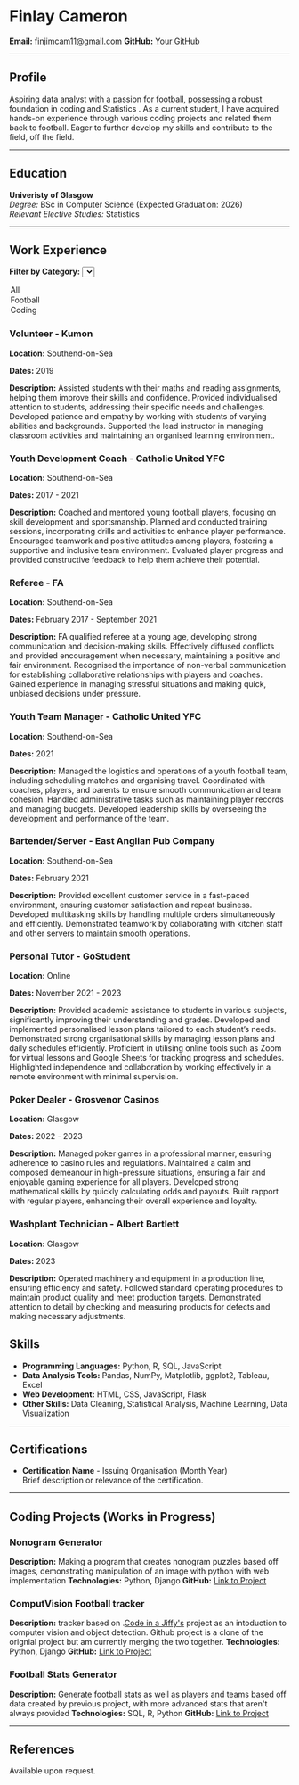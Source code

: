 # Finlay Cameron
**Email:** finjimcam11@gmail.com
**GitHub:** [Your GitHub](https://github.com/finjimcam)  

---

## Profile
Aspiring data analyst with a passion for football, possessing a robust foundation in coding and Statistics . As a current student, I have acquired hands-on experience through various coding projects and related them back to football. Eager to further develop my skills and contribute to the field, off the field.

---

## Education
**Univeristy of Glasgow**  
*Degree:* BSc in Computer Science (Expected Graduation: 2026)  
*Relevant Elective Studies:* Statistics

---
## Work Experience

**Filter by Category:**
<select id="categoryFilter" onchange="filterExperience()">
  <option value="all">All</option>
  <option value="football">Football</option>
  <option value="coding">Coding</option>
</select>

<div id="workExperience">
  <div class="all">
    <h3>Volunteer - Kumon</h3>
    <p><strong>Location:</strong> Southend-on-Sea</p>
    <p><strong>Dates:</strong> 2019</p>
    <p><strong>Description:</strong> Assisted students with their maths and reading assignments, helping them improve their skills and confidence. Provided individualised attention to students, addressing their specific needs and challenges. Developed patience and empathy by working with students of varying abilities and backgrounds. Supported the lead instructor in managing classroom activities and maintaining an organised learning environment.</p>
  </div>
  <div class="football">
    <h3>Youth Development Coach - Catholic United YFC</h3>
    <p><strong>Location:</strong> Southend-on-Sea</p>
    <p><strong>Dates:</strong> 2017 - 2021</p>
    <p><strong>Description:</strong> Coached and mentored young football players, focusing on skill development and sportsmanship. Planned and conducted training sessions, incorporating drills and activities to enhance player performance. Encouraged teamwork and positive attitudes among players, fostering a supportive and inclusive team environment. Evaluated player progress and provided constructive feedback to help them achieve their potential.</p>
  </div>
  <div class="football">
    <h3>Referee - FA</h3>
    <p><strong>Location:</strong> Southend-on-Sea</p>
    <p><strong>Dates:</strong> February 2017 - September 2021</p>
    <p><strong>Description:</strong> FA qualified referee at a young age, developing strong communication and decision-making skills. Effectively diffused conflicts and provided encouragement when necessary, maintaining a positive and fair environment. Recognised the importance of non-verbal communication for establishing collaborative relationships with players and coaches. Gained experience in managing stressful situations and making quick, unbiased decisions under pressure.</p>
  </div>
  <div class="football">
    <h3>Youth Team Manager - Catholic United YFC</h3>
    <p><strong>Location:</strong> Southend-on-Sea</p>
    <p><strong>Dates:</strong> 2021</p>
    <p><strong>Description:</strong> Managed the logistics and operations of a youth football team, including scheduling matches and organising travel. Coordinated with coaches, players, and parents to ensure smooth communication and team cohesion. Handled administrative tasks such as maintaining player records and managing budgets. Developed leadership skills by overseeing the development and performance of the team.</p>
  </div>
  <div class="all">
    <h3>Bartender/Server - East Anglian Pub Company</h3>
    <p><strong>Location:</strong> Southend-on-Sea</p>
    <p><strong>Dates:</strong> February 2021</p>
    <p><strong>Description:</strong> Provided excellent customer service in a fast-paced environment, ensuring customer satisfaction and repeat business. Developed multitasking skills by handling multiple orders simultaneously and efficiently. Demonstrated teamwork by collaborating with kitchen staff and other servers to maintain smooth operations.</p>
  </div>
  <div class="all">
    <h3>Personal Tutor - GoStudent</h3>
    <p><strong>Location:</strong> Online</p>
    <p><strong>Dates:</strong> November 2021 - 2023</p>
    <p><strong>Description:</strong> Provided academic assistance to students in various subjects, significantly improving their understanding and grades. Developed and implemented personalised lesson plans tailored to each student’s needs. Demonstrated strong organisational skills by managing lesson plans and daily schedules efficiently. Proficient in utilising online tools such as Zoom for virtual lessons and Google Sheets for tracking progress and schedules. Highlighted independence and collaboration by working effectively in a remote environment with minimal supervision.</p>
  </div>
  <div class="all">
    <h3>Poker Dealer - Grosvenor Casinos</h3>
    <p><strong>Location:</strong> Glasgow</p>
    <p><strong>Dates:</strong> 2022 - 2023</p>
    <p><strong>Description:</strong> Managed poker games in a professional manner, ensuring adherence to casino rules and regulations. Maintained a calm and composed demeanour in high-pressure situations, ensuring a fair and enjoyable gaming experience for all players. Developed strong mathematical skills by quickly calculating odds and payouts. Built rapport with regular players, enhancing their overall experience and loyalty.</p>
  </div>
  <div class="all">
    <h3>Washplant Technician - Albert Bartlett</h3>
    <p><strong>Location:</strong> Glasgow</p>
    <p><strong>Dates:</strong> 2023</p>
    <p><strong>Description:</strong> Operated machinery and equipment in a production line, ensuring efficiency and safety. Followed standard operating procedures to maintain product quality and meet production targets. Demonstrated attention to detail by checking and measuring products for defects and making necessary adjustments.</p>
  </div>
</div>

<script>
function filterExperience() {
  var filter = document.getElementById("categoryFilter").value;
  var experiences = document.getElementById("workExperience").children;

  for (var i = 0; i < experiences.length; i++) {
    if (filter === "all") {
      experiences[i].style.display = "block";
    } else {
      if (experiences[i].classList.contains(filter)) {
        experiences[i].style.display = "block";
      } else {
        experiences[i].style.display = "none";
      }
    }
  }
}
</script>

## Skills
- **Programming Languages:** Python, R, SQL, JavaScript
- **Data Analysis Tools:** Pandas, NumPy, Matplotlib, ggplot2, Tableau, Excel
- **Web Development:** HTML, CSS, JavaScript, Flask
- **Other Skills:** Data Cleaning, Statistical Analysis, Machine Learning, Data Visualization

---

## Certifications
- **Certification Name** - Issuing Organisation (Month Year)  
  Brief description or relevance of the certification.

---

## Coding Projects (Works in Progress)
### Nonogram Generator
**Description:** Making a program that creates nonogram puzzles based off images, demonstrating manipulation of an image with python with web implementation 
**Technologies:** Python, Django 
**GitHub:** [Link to Project](https://github.com/finjimcam/Ngram)

### ComputVision Football tracker
**Description:** tracker based on .[Code in a Jiffy's](https://www.youtube.com/watch?v=neBZ6huolkg&list=LL&index=32&t=178s) project as an intoduction to computer vision and object detection. Github project is a clone of the orignial project but am currently merging the two together.
**Technologies:** Python, Django 
**GitHub:** [Link to Project](https://github.com/finjimcam/football_analysis)

### Football Stats Generator
**Description:** Generate football stats as well as players and teams based off data created by previous project, with more advanced stats that aren't always provided
**Technologies:** SQL, R, Python
**GitHub:** [Link to Project]()

---
## References
Available upon request.
